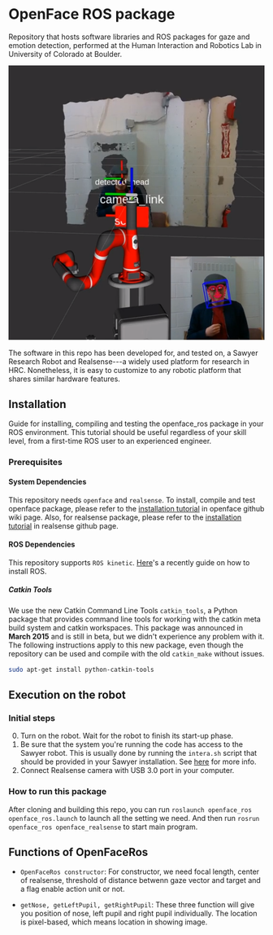 # OpenFace ROS package

Repository that hosts software libraries and ROS packages for gaze and emotion detection, performed at the Human Interaction and Robotics Lab in University of Colorado at Boulder.

![](images/result2.png)

The software in this repo has been developed for, and tested on, a Sawyer Research Robot and Realsense---a widely used platform for research in HRC. Nonetheless, it is easy to customize to any robotic platform that shares similar hardware features.

## Installation

Guide for installing, compiling and testing the openface_ros package in your ROS environment. This tutorial should be useful regardless of your skill level, from a first-time ROS user to an experienced engineer.

### Prerequisites

#### System Dependencies

This repository needs `openface` and `realsense`. To install, compile and test openface package, please refer to the [installation tutorial](https://github.com/TadasBaltrusaitis/OpenFace/wiki) in openface github wiki page. Also, for realsense package, please refer to the [installation tutorial](https://github.com/IntelRealSense/realsense-ros) in realsense github page.

#### ROS Dependencies

This repository supports `ROS kinetic`. [Here](https://hiro-group.ronc.one/ros_kinetic_installation.html)'s a recently guide on how to install ROS.

##### Catkin Tools

We use the new Catkin Command Line Tools `catkin_tools`, a Python package that provides command line tools for working with the catkin meta build system and catkin workspaces. This package was announced in **March 2015** and is still in beta, but we didn't experience any problem with it. The following instructions apply to this new package, even though the repository can be used and compile with the old `catkin_make` without issues.

```sh
sudo apt-get install python-catkin-tools
```

## Execution on the robot

### Initial steps 

 0. Turn on the robot. Wait for the robot to finish its start-up phase.
 1. Be sure that the system you're running the code has access to the Sawyer robot. This is usually done by running the `intera.sh` script that should be provided in your Sawyer installation. See [here](http://sdk.rethinkrobotics.com/intera/SDK_Shell) for more info.
 2. Connect Realsense camera with USB 3.0 port in your computer.

### How to run this package

After cloning and building this repo, you can run `roslaunch openface_ros openface_ros.launch` to launch all the setting we need. And then run `rosrun openface_ros openface_realsense` to start main program.

## Functions of OpenFaceRos

* `OpenFaceRos constructor`: For constructor, we need focal length, center of realsense, threshold of distance betwenn gaze vector and target and a flag enable action unit or not.

* `getNose, getLeftPupil, getRightPupil`: These three function will give you position of nose, left pupil and right pupil individually. The location is pixel-based, which means location in showing image.